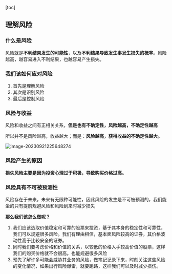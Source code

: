 [toc]

## 理解风险

### 什么是风险

风险就是**不利结果发生的可能性**，以及**不利结果导致发生事发生损失的概率**。风险越高，越容易进入不利结果，也越容易产生损失。



### 我们该如何应对风险

1. 首先是理解风险
2. 其次是识别风险
3. 最后是控制风险



### 风险与收益

风险和收益之间有正相关关系，**但是也有不确定性，风险越高，不确定性越高**

所以并不是风险越高，收益越大；而是：**风险越高，获得收益的不确定性越大。**

![image-20230921225648274](C:\Users\jjjjjjava\Nutstore\1\我的坚果云\typora\typora-pic\image-20230921225648274.png)



### 风险产生的原因

**损失风险主要是因为投资心理过于积极，导致购买价格过高。**



### 风险具有不可被预测性

风险存在于未来，未来有无限种可能性，因此风险的发生是不可被预测的，我们能坐的只有提前规避风险和风险到来时减少损失

**那么我们该怎么做呢？**

1. 我们应该选取价值稳定和可靠的股票来投资，基于其本身的稳定性和可靠性，我们可以规避很多风险。我们有理由相信，基本面风险较高的证券，其价格波动性高于比较安全的证券。                      
2. 同时我们要考虑价格和价值的关系，以较低的价格入手较高价值的股票，这样我们的购买价格就不会很高。也能规避很多风险
3. 预先了解许多可能会威胁其业务的风险，做笔记记录下来，时刻关注这些风险的变化情况，如果出行风险爆雷，就要跑路，这样我们可以及时减少损伤。

